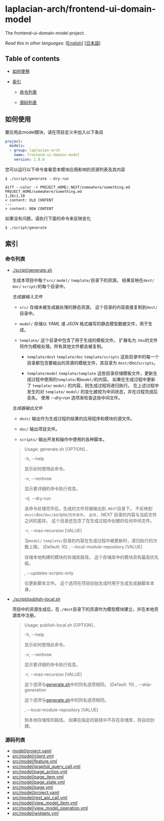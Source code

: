 <!-- @head-content@ -->
# laplacian-arch/frontend-ui-domain-model

The frontend-ui-domain-model project.


*Read this in other languages*: [[English](README.md)] [[日本語](README_ja.md)]
<!-- @head-content@ -->

<!-- @toc@ -->
## Table of contents
- [如何使用](#如何使用)

- [索引](#索引)

  * [命令列表](#命令列表)

  * [源码列表](#源码列表)



<!-- @toc@ -->

<!-- @main-content@ -->
## 如何使用

要应用此model模块，请在项目定义中加入以下条目

```yaml
project:
  models:
  - group: laplacian-arch
    name: frontend-ui-domain-model
    version: 1.0.0
```

您可以运行以下命令查看受本模块应用影响的资源列表及其内容

```console
$ ./script/generate --dry-run

diff --color -r PROJECT_HOME/.NEXT/somewhere/something.md PROJECT_HOME/somewhere/something.md
1,26c1,10
< content: OLD CONTENT
---
> content: NEW CONTENT
```

如果没有问题，请执行下面的命令来反映变化

```console
$ ./script/generate

```


## 索引


### 命令列表


- [./script/generate.sh](<./scripts/generate.sh>)

  生成本项目中每个`src/` `model/` `template/`目录下的资源。
  结果反映在`dest/` `doc/` `script/`的每个目录中。

  *生成器输入文件*

  - `src/`
    存储未被生成器处理的静态资源。
    这个目录的内容直接复制到`dest/`目录中。

  - `model/`
    存储以 *YAML* 或 *JSON* 格式编写的静态模型数据文件，用于生成。

  - `template/`
    这个目录中包含了用于生成的模板文件。
    扩展名为`.hbs`的文件将作为模板处理。所有其他文件都会被复制。

    - `template/dest` `template/doc` `template/scripts`
      这些目录中的每一个目录都包含要输出的资源的模板文件，其目录为 `dest/`doc/`scripts`。

    - `template/model` `template/template`
      这些目录存储模板文件，更新生成过程中使用的`template/`和`model/`的内容。
      如果在生成过程中更新了 `template/` `model/` 的内容，则生成过程将递归执行。
      在上述过程中发生的对 `template/` `model/` 的变化被视为中间状态，并在过程完成后丢失。
      使用 *--dry-run* 选项来检查这些中间文件。

  *生成器输出文件*

  - `dest/`
    输出作为生成过程的结果的应用程序和模块的源文件。

  - `doc/`
    输出项目文件。

  - `scripts/`
    输出开发和操作中使用的各种脚本。

  > Usage: generate.sh [OPTION]...
  >
  > -h, --help
  >
  >   显示如何使用此命令。
  >   
  > -v, --verbose
  >
  >   显示更详细的命令执行信息。
  >   
  > -d, --dry-run
  >
  >   该命令处理完毕后，生成的文件将被输出到`.NEXT`目录下。
  >   不反映到`dest/`doc/`doc/`scripts/`文件夹中。
  >   此外，`.NEXT`目录的内容与当前文件之间的差异。
  >   这个目录还包含了在生成过程中创建的任何中间文件。
  >   
  > -r, --max-recursion [VALUE]
  >
  >   当`model/` `template/`目录的内容在生成过程中被更新时，递归执行的次数上限。
  >    (Default: 10)
  > , --local-module-repository [VALUE]
  >
  >   存储本地构建的模块的存储库路径。
  >   这个存储库中的模块具有最高优先级。
  >   
  > , --updates-scripts-only
  >
  >   仅更新脚本文件。
  >   这个选项在项目初始生成时用于生成生成器脚本本身。
  >   
- [./script/publish-local.sh](<./scripts/publish-local.sh>)

  项目中的资源生成后，在`./dest`目录下的资源作为模型模块建立，并在本地资源库中注册。

  > Usage: publish-local.sh [OPTION]...
  >
  > -h, --help
  >
  >   显示如何使用此命令。
  >   
  > -v, --verbose
  >
  >   显示更详细的命令执行信息。
  >   
  > -r, --max-recursion [VALUE]
  >
  >   这个选项与[generate.sh](<./scripts/generate.sh>)中的同名选项相同。
  >    (Default: 10)
  > , --skip-generation
  >
  >   这个选项与[generate.sh](<./scripts/generate.sh>)中的同名选项相同。
  >   
  > , --local-module-repository [VALUE]
  >
  >   到本地存储库的路径。
  >   如果在指定的路径中不存在存储库，将自动创建。
  >   
### 源码列表


- [model/project.yaml](<./model/project.yaml>)
- [src/model/client.yml](<./src/model/client.yml>)
- [src/model/feature.yml](<./src/model/feature.yml>)
- [src/model/graphql_query_call.yml](<./src/model/graphql_query_call.yml>)
- [src/model/page_action.yml](<./src/model/page_action.yml>)
- [src/model/page_item.yml](<./src/model/page_item.yml>)
- [src/model/page_state.yml](<./src/model/page_state.yml>)
- [src/model/page.yml](<./src/model/page.yml>)
- [src/model/project.yaml](<./src/model/project.yaml>)
- [src/model/rest_api_call.yml](<./src/model/rest_api_call.yml>)
- [src/model/view_model_item.yml](<./src/model/view_model_item.yml>)
- [src/model/view_model_operation.yml](<./src/model/view_model_operation.yml>)
- [src/model/widgets.yml](<./src/model/widgets.yml>)


<!-- @main-content@ -->
